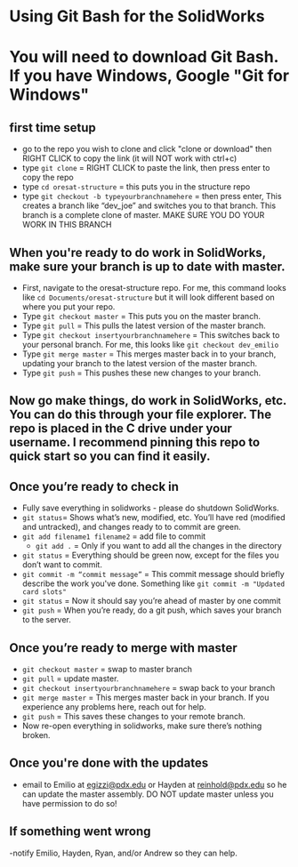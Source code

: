 ﻿# Using Git Bash for the SolidWorks
# You will need to download Git Bash. If you have Windows, Google "Git for Windows"

## first time setup
- go to the repo you wish to clone and click "clone or download" then RIGHT CLICK to copy the link (it will NOT work with ctrl+c)
- type `git clone` = RIGHT CLICK to paste the link, then press enter to copy the repo
- type `cd oresat-structure` = this puts you in the structure repo
- type `git checkout -b typeyourbranchnamehere` = then press enter, This creates a branch like “dev_joe” and switches you to that branch. This branch is a complete clone of master. MAKE SURE YOU DO YOUR WORK IN THIS BRANCH
  
## When you're ready to do work in SolidWorks, make sure your branch is up to date with master. 
- First, navigate to the oresat-structure repo. For me, this command looks like `cd Documents/oresat-structure` but it will look different based on where you put your repo.
- Type `git checkout master` = This puts you on the master branch.
- Type `git pull` = This pulls the latest version of the master branch.
- Type `git checkout insertyourbranchnamehere` = This switches back to your personal branch. For me, this looks like `git checkout dev_emilio`
- Type `git merge master` = This merges master back in to your branch, updating your branch to the latest version of the master branch.
- Type `git push` = This pushes these new changes to your branch.
  
## Now go make things, do work in SolidWorks, etc. You can do this through your file explorer. The repo is placed in the C drive under your username. I recommend pinning this repo to quick start so you can find it easily.

## Once you’re ready to check in
- Fully save everything in solidworks - please do shutdown SolidWorks.
- `git status`=  Shows what’s new, modified, etc. You’ll have red (modified and untracked), and changes ready to to commit are green.
- `git add filename1 filename2` = add file to commit
    - `git add .` =  Only if you want to add all the changes in the directory
- `git status` =  Everything should be green now, except for the files you don’t want to commit.
- `git commit -m “commit message”` = This commit message should briefly describe the work you've done. Something like `git commit -m "Updated card slots"`
- `git status` =  Now it should say you’re ahead of master by one commit
- `git push` =  When you’re ready, do a git push, which saves your branch to the server.

## Once you’re ready to merge with master
- `git checkout master` = swap to master branch
- `git pull` = update master.
- `git checkout insertyourbranchnamehere` = swap back to your branch
- `git merge master` =  This merges master back in your branch. If you experience any problems here, reach out for help.
- `git push` = This saves these changes to your remote branch.
- Now re-open everything in solidworks, make sure there’s nothing broken.

## Once you're done with the updates
- email to Emilio at egizzi@pdx.edu or Hayden at reinhold@pdx.edu so he can update the master assembly. DO NOT update master unless you have permission to do so!

## If something went wrong
-notify Emilio, Hayden, Ryan, and/or Andrew so they can help. 
